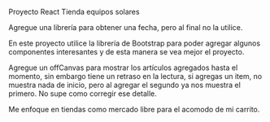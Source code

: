 Proyecto React Tienda equipos solares

Agregue una librería para obtener una fecha, pero al final no la utilice.

En este proyecto utilice la librería de Bootstrap para poder agregar algunos componentes interesantes
y de esta manera se vea mejor el proyecto.

Agregue un offCanvas para mostrar los artículos agregados hasta el momento, sin embargo tiene un retraso en la lectura, si agregas un item, no muestra nada de inicio, pero al agregar el segundo ya nos muestra el primero. No supe como corregir ese detalle.



Me enfoque en tiendas como mercado libre para el acomodo de mi carrito.